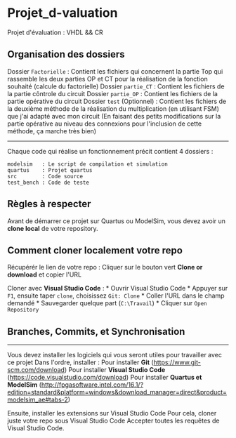 # Projet_d-valuation
Projet d'évaluation : VHDL &amp;&amp; CR

## Organisation des dossiers

 Dossier `Factorielle`          : Contient les fichiers qui concernent la partie Top qui rassemble les deux parties OP et CT pour la réalisation de la fonction souhaité (calcule du factorielle)
 Dossier `partie_CT`            : Contient les fichiers de la partie côntrole du circuit
 Dossier `partie_OP`            : Contient les fichiers de la partie opérative du circuit
 Dossier `test` (Optionnel)     : Contient les fichiers de la deuxième méthode de la réalisation du multiplication (en utilisant FSM) que j'ai adapté avec mon circuit (En faisant des petits modifications sur la partie opérative au niveau des connexions pour l'inclusion de cette méthode, ça marche très bien)
 
 -------------------------------------------------
 Chaque code qui réalise un fonctionnement précit contient 4 dossiers :
   
    modelsim   : Le script de compilation et simulation
    quartus    : Projet quartus 
    src        : Code source
    test_bench : Code de teste 
    
    
## Règles à respecter
 
 Avant de démarrer ce projet sur Quartus ou ModelSim, vous devez avoir un __clone local__ de votre repository.
 
## Comment cloner localement votre repo

Récupérér le lien de votre repo :
    Cliquer sur le bouton vert __Clone or download__ et copier l'URL

Cloner avec __Visual Studio Code__ :
    * Ouvrir Visual Studio Code
    * Appuyer sur `F1`, ensuite taper `clone`, choisissez `Git: Clone`
    * Coller l'URL dans le champ demandé
    * Sauvegarder quelque part (`C:\Travail`)
    * Cliquer sur `Open Repository`
    
    
## Branches, Commits, et Synchronisation
------------------------------------------

Vous devez installer les logiciels qui vous seront utiles pour travailler avec ce projet 
Dans l'ordre, installer :
  Pour installer **Git**      (https://www.git-scm.com/download)
  Pour installer **Visual Studio Code**    (https://code.visualstudio.com/download)
  Pour installer **Quartus et ModelSim**   (http://fpgasoftware.intel.com/16.1/?edition=standard&platform=windows&download_manager=direct&product=modelsim_ae#tabs-2)

Ensuite, installer les extensions sur Visual Studio Code
  Pour cela, cloner juste votre repo sous Visual Studio Code
  Accepter toutes les requêtes de Visual Studio Code.
